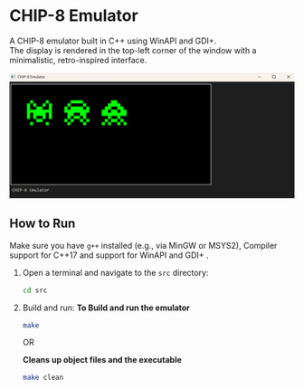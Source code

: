 # CHIP-8 Emulator

A CHIP-8 emulator built in C++ using WinAPI and GDI+.  
The display is rendered in the top-left corner of the window with a minimalistic, retro-inspired interface.

![img.png](https://github.com/IlanVinograd/CHIP-8/blob/main/Img/img.png)

## How to Run

Make sure you have `g++` installed (e.g., via MinGW or MSYS2), Compiler support for C++17 and support for WinAPI and GDI+ .

1. Open a terminal and navigate to the `src` directory:
   ```bash
   cd src

2. Build and run:
    **To Build and run the emulator**
    ```bash
   make
    ```
   OR
    
   **Cleans up object files and the executable**
   ```bash        
   make clean
   ```
